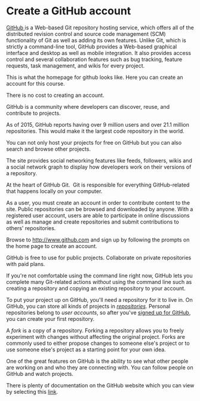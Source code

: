 # Create a GitHub account

<p><a id="" class="" title="" href="http://www.github.com" target="">GitHub </a>is a Web-based Git repository hosting service, which offers all of the distributed revision control and source code management (SCM) functionality of Git as well as adding its own features. Unlike Git, which is strictly a command-line tool, GitHub provides a Web-based graphical interface and desktop as well as mobile integration. It also provides access control and several collaboration features such as bug tracking, feature requests, task management, and wikis for every project.</p>
<p>This is what the homepage for github looks like. Here you can create an account for this course.</p>
<p>There is no cost to creating an account.</p>
<p>GitHub is a community where developers can discover, reuse, and contribute to projects.</p>
<p>As of 2015, GitHub reports having over 9 million users and over 21.1 million repositories. This would make it the largest code repository in the world.</p>
<p>You can not only host your projects for free on GitHub but you can also search and browse other projects.</p>
<p>The site provides social networking features like feeds, followers, wikis and a social network graph to display how developers work on their versions of a repository.</p>
<p>At the heart of GitHub Git.&nbsp; Git is responsible for everything GitHub-related that happens locally on your computer.</p>
<p>As a user, you must create an account in order to contribute content to the site. Public repositories can be browsed and downloaded by anyone. With a registered user account, users are able to participate in online discussions as well as manage and create repositories and submit contributions to others' repositories.</p>
<p>Browse to <a href="http://www.github.com/">http://www.github.com</a> and sign up by following the prompts on the home page to create an account.</p>
<p>GitHub is free to use for public projects. Collaborate on private repositories with paid plans.</p>
<p>If you're not comfortable using the command line right now, GitHub lets you complete many Git-related actions&nbsp;<i>without</i>&nbsp;using the command line such as creating a repository and copying an existing repository to your account.</p>
<p>To put your project up on GitHub, you'll need a repository for it to live in. On GitHub, you can store all kinds of projects in&nbsp;<i><a href="https://help.github.com/articles/github-glossary">repositories</a></i>. Personal repositories belong to&nbsp;<i>user accounts</i>, so after you've&nbsp;<a href="https://help.github.com/articles/signing-up-for-a-new-github-account">signed up for GitHub</a>, you can create your first repository.</p>
<p>A&nbsp;<i>fork</i>&nbsp;is a copy of a repository. Forking a repository allows you to freely experiment with changes without affecting the original project. Forks are commonly used to either propose changes to someone else's project or to use someone else's project as a starting point for your own idea.</p>
<p>One of the great features on GitHub is the ability to see what other people are working on and who they are connecting with. You can follow people on GitHub and watch projects.</p>
<p>There is plenty of documentation on the GitHub website which you can view by selecting this <a id="" class="" title="" href="https://help.github.com/categories/setup/" target="">link</a>.&nbsp;</p>
<p>&nbsp;</p>